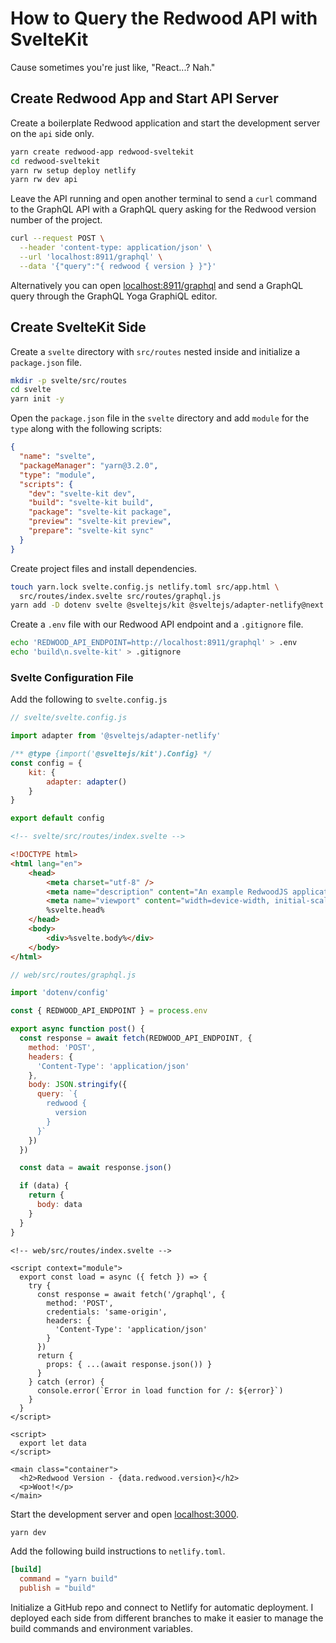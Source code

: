 # How to Query the Redwood API with SvelteKit

Cause sometimes you're just like, "React...? Nah."

## Create Redwood App and Start API Server

Create a boilerplate Redwood application and start the development server on the `api` side only.

```bash
yarn create redwood-app redwood-sveltekit
cd redwood-sveltekit
yarn rw setup deploy netlify
yarn rw dev api
```

Leave the API running and open another terminal to send a `curl` command to the GraphQL API with a GraphQL query asking for the Redwood version number of the project.

```bash
curl --request POST \
  --header 'content-type: application/json' \
  --url 'localhost:8911/graphql' \
  --data '{"query":"{ redwood { version } }"}'
```

Alternatively you can open [localhost:8911/graphql](http://localhost:8911/graphql) and send a GraphQL query through the GraphQL Yoga GraphiQL editor.

## Create SvelteKit Side

Create a `svelte` directory with `src/routes` nested inside and initialize a `package.json` file.

```bash
mkdir -p svelte/src/routes
cd svelte
yarn init -y
```

Open the `package.json` file in the `svelte` directory and add `module` for the `type` along with the following scripts:

```json
{
  "name": "svelte",
  "packageManager": "yarn@3.2.0",
  "type": "module",
  "scripts": {
    "dev": "svelte-kit dev",
    "build": "svelte-kit build",
    "package": "svelte-kit package",
    "preview": "svelte-kit preview",
    "prepare": "svelte-kit sync"
  }
}
```

Create project files and install dependencies.

```bash
touch yarn.lock svelte.config.js netlify.toml src/app.html \
  src/routes/index.svelte src/routes/graphql.js
yarn add -D dotenv svelte @sveltejs/kit @sveltejs/adapter-netlify@next
```

Create a `.env` file with our Redwood API endpoint and a `.gitignore` file.

```bash
echo 'REDWOOD_API_ENDPOINT=http://localhost:8911/graphql' > .env
echo 'build\n.svelte-kit' > .gitignore
```

### Svelte Configuration File

Add the following to `svelte.config.js`

```js
// svelte/svelte.config.js

import adapter from '@sveltejs/adapter-netlify'

/** @type {import('@sveltejs/kit').Config} */
const config = {
	kit: {
		adapter: adapter()
	}
}

export default config
```

```html
<!-- svelte/src/routes/index.svelte -->

<!DOCTYPE html>
<html lang="en">
	<head>
		<meta charset="utf-8" />
		<meta name="description" content="An example RedwoodJS application with a SvelteKit frontend" />
		<meta name="viewport" content="width=device-width, initial-scale=1" />
		%svelte.head%
	</head>
	<body>
		<div>%svelte.body%</div>
	</body>
</html>
```

```js
// web/src/routes/graphql.js

import 'dotenv/config'

const { REDWOOD_API_ENDPOINT } = process.env

export async function post() {
  const response = await fetch(REDWOOD_API_ENDPOINT, {
    method: 'POST',
    headers: {
      'Content-Type': 'application/json'
    },
    body: JSON.stringify({
      query: `{
        redwood {
          version
        }
      }`
    })
  })

  const data = await response.json()

  if (data) {
    return {
      body: data
    }
  }
}
```

```svelte
<!-- web/src/routes/index.svelte -->

<script context="module">
  export const load = async ({ fetch }) => {
    try {
      const response = await fetch('/graphql', {
        method: 'POST',
        credentials: 'same-origin',
        headers: {
          'Content-Type': 'application/json'
        }
      })
      return {
        props: { ...(await response.json()) }
      }
    } catch (error) {
      console.error(`Error in load function for /: ${error}`)
    }
  }
</script>

<script>
  export let data
</script>

<main class="container">
  <h2>Redwood Version - {data.redwood.version}</h2>
  <p>Woot!</p>
</main>
```

Start the development server and open [localhost:3000](http://localhost:3000).

```bash
yarn dev
```

Add the following build instructions to `netlify.toml`.

```toml
[build]
  command = "yarn build"
  publish = "build"
```

Initialize a GitHub repo and connect to Netlify for automatic deployment. I deployed each side from different branches to make it easier to manage the build commands and environment variables.
